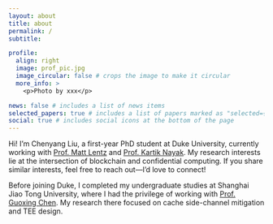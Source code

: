 ```yaml
---
layout: about
title: about
permalink: /
subtitle: 

profile:
  align: right
  image: prof_pic.jpg
  image_circular: false # crops the image to make it circular
  more_info: >
    <p>Photo by xxx</p>

news: false # includes a list of news items
selected_papers: true # includes a list of papers marked as "selected={true}"
social: true # includes social icons at the bottom of the page
---
```


Hi! I’m Chenyang Liu, a first-year PhD student at Duke University, currently working with [Prof. Matt Lentz](https://users.cs.duke.edu/~mlentz/) and [Prof. Kartik Nayak](https://users.cs.duke.edu/~kartik/). My research interests lie at the intersection of blockchain and confidential computing. If you share similar interests, feel free to reach out—I’d love to connect!

Before joining Duke, I completed my undergraduate studies at Shanghai Jiao Tong University, where I had the privilege of working with [Prof. Guoxing Chen](https://donnod.github.io). My research there focused on cache side-channel mitigation and TEE design.



